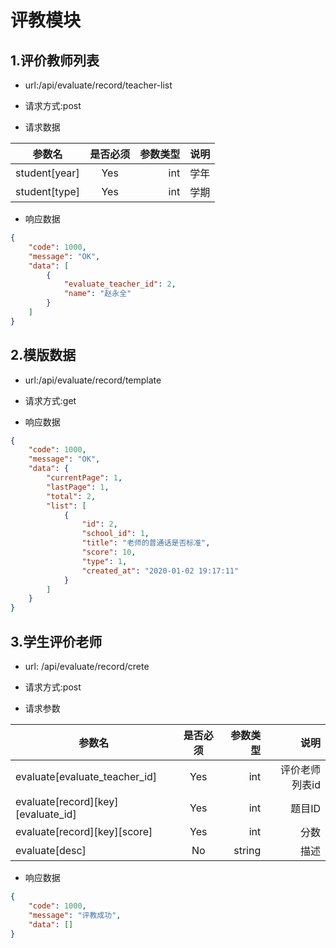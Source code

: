 # 评教模块

## 1.评价教师列表

- url:/api/evaluate/record/teacher-list

- 请求方式:post

- 请求数据

| 参数名   | 是否必须     | 参数类型 | 说明   |
| -------- | :----------: | -----:   | -----: |
| student[year]    | Yes          | int      |  学年    |
| student[type]    | Yes          | int      |  学期    |


- 响应数据

``` json
{
    "code": 1000,
    "message": "OK",
    "data": [
        {
            "evaluate_teacher_id": 2,
            "name": "赵永全"
        }
    ]
}
```


## 2.模版数据

- url:/api/evaluate/record/template

- 请求方式:get

- 响应数据

```json
{
    "code": 1000,
    "message": "OK",
    "data": {
        "currentPage": 1,
        "lastPage": 1,
        "total": 2,
        "list": [
            {
                "id": 2,
                "school_id": 1,
                "title": "老师的普通话是否标准",
                "score": 10,
                "type": 1,
                "created_at": "2020-01-02 19:17:11"
            }
        ]
    }
}
```

## 3.学生评价老师
- url: /api/evaluate/record/crete

- 请求方式:post

- 请求参数

| 参数名   | 是否必须     | 参数类型 | 说明   |
| -------- | :----------: | -----:   | -----: |
| evaluate[evaluate_teacher_id]    | Yes      | int      |     评价老师列表id   |
| evaluate[record][key][evaluate_id]    | Yes      | int      |    题目ID   |
| evaluate[record][key][score]    | Yes      | int      |    分数   |
| evaluate[desc]    | No      | string      |     描述   |



- 响应数据
```json
{
    "code": 1000,
    "message": "评教成功",
    "data": []
}
```
